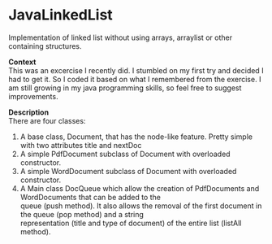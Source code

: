 # JavaLinkedList
Implementation of linked list without using arrays, arraylist or other containing structures.

<b>Context</b> <br>
This was an excercise I recently did. I stumbled on my first try and decided I had to get it. So I coded it based on what I remembered from the exercise. I am still growing in my java programming skills, so feel free to suggest improvements.

<b>Description</b> <br>
There are four classes:<br>
1. A base class, Document, that has the node-like feature. Pretty simple with two attributes title and nextDoc<br> 
2. A simple PdfDocument subclass of Document with overloaded constructor.<br>
3. A simple WordDocument subclass of Document with overloaded constructor.<br>
4. A Main class DocQueue which allow the creation of PdfDocuments and WordDocuments that can be added to the<br> queue (push method). It also allows the removal of the first document in the queue (pop method) and a string <br>representation (title and type of document) of the entire list (listAll method).
